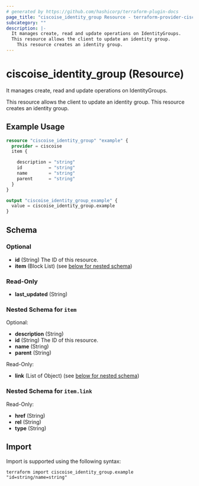 ```yaml
---
# generated by https://github.com/hashicorp/terraform-plugin-docs
page_title: "ciscoise_identity_group Resource - terraform-provider-ciscoise"
subcategory: ""
description: |-
  It manages create, read and update operations on IdentityGroups.
  This resource allows the client to update an identity group.
    This resource creates an identity group.
---
```


# ciscoise_identity_group (Resource)

It manages create, read and update operations on IdentityGroups.
  
  This resource allows the client to update an identity group.
  This resource creates an identity group.

## Example Usage

```terraform
resource "ciscoise_identity_group" "example" {
  provider = ciscoise
  item {

    description = "string"
    id          = "string"
    name        = "string"
    parent      = "string"
  }
}

output "ciscoise_identity_group_example" {
  value = ciscoise_identity_group.example
}
```

<!-- schema generated by tfplugindocs -->
## Schema

### Optional

- **id** (String) The ID of this resource.
- **item** (Block List) (see [below for nested schema](#nestedblock--item))

### Read-Only

- **last_updated** (String)

<a id="nestedblock--item"></a>
### Nested Schema for `item`

Optional:

- **description** (String)
- **id** (String) The ID of this resource.
- **name** (String)
- **parent** (String)

Read-Only:

- **link** (List of Object) (see [below for nested schema](#nestedatt--item--link))

<a id="nestedatt--item--link"></a>
### Nested Schema for `item.link`

Read-Only:

- **href** (String)
- **rel** (String)
- **type** (String)

## Import

Import is supported using the following syntax:

```shell
terraform import ciscoise_identity_group.example "id=string/name=string"
```
